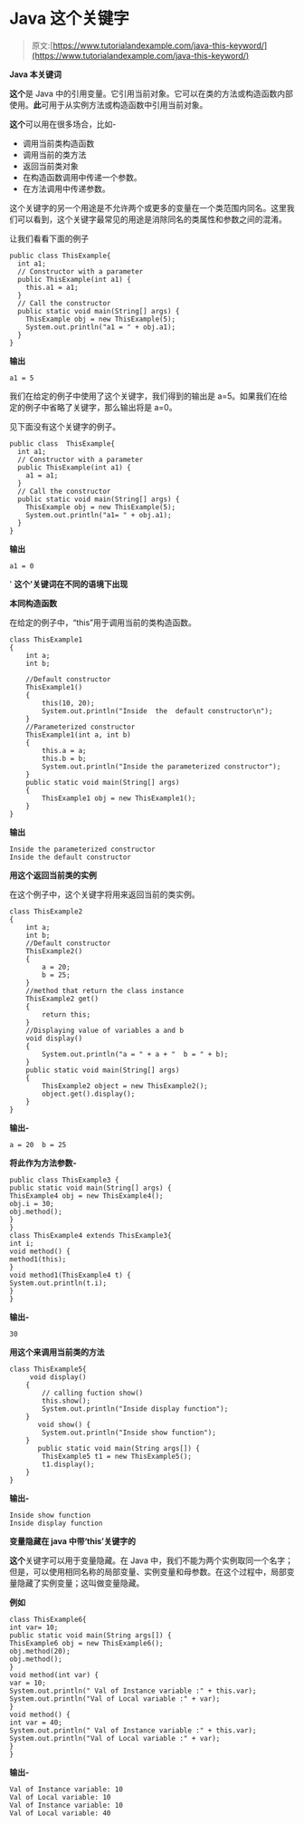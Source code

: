 # Java 这个关键字

> 原文:[https://www.tutorialandexample.com/java-this-keyword/](https://www.tutorialandexample.com/java-this-keyword/)

**Java 本关键词**

**这个**是 Java 中的引用变量。它引用当前对象。它可以在类的方法或构造函数内部使用。**此**可用于从实例方法或构造函数中引用当前对象。

**这个**可以用在很多场合，比如-

*   调用当前类构造函数
*   调用当前的类方法
*   返回当前类对象
*   在构造函数调用中传递一个参数。
*   在方法调用中传递参数。

这个关键字的另一个用途是不允许两个或更多的变量在一个类范围内同名。这里我们可以看到，这个关键字最常见的用途是消除同名的类属性和参数之间的混淆。

让我们看看下面的例子

```
public class ThisExample{
  int a1;
  // Constructor with a parameter
  public ThisExample(int a1) {
    this.a1 = a1;
  }
  // Call the constructor
  public static void main(String[] args) {
    ThisExample obj = new ThisExample(5);
    System.out.println("a1 = " + obj.a1);
  }
}
```

**输出**

```
a1 = 5
```

我们在给定的例子中使用了这个关键字，我们得到的输出是 a=5。如果我们在给定的例子中省略了关键字，那么输出将是 a=0。

见下面没有这个关键字的例子。

```
public class  ThisExample{
  int a1;
  // Constructor with a parameter
  public ThisExample(int a1) {
    a1 = a1;
  }
  // Call the constructor
  public static void main(String[] args) {
    ThisExample obj = new ThisExample(5);
    System.out.println("a1= " + obj.a1);
  }
}

```

**输出**

```
a1 = 0
```

' **这个'关键词在不同的语境下出现**

**本同构造函数**

在给定的例子中，“this”用于调用当前的类构造函数。

```
class ThisExample1
{
    int a;
    int b;

    //Default constructor
    ThisExample1()
    {   
        this(10, 20);
        System.out.println("Inside  the  default constructor\n");
    }
    //Parameterized constructor
    ThisExample1(int a, int b)
    {
        this.a = a;
        this.b = b;
        System.out.println("Inside the parameterized constructor");
    }  
    public static void main(String[] args)
    {
        ThisExample1 obj = new ThisExample1();
    }
}
```

**输出**

```
Inside the parameterized constructor
Inside the default constructor
```

**用这个返回当前类的实例**

在这个例子中，这个关键字将用来返回当前的类实例。

```
class ThisExample2
{
    int a;
    int b;  
    //Default constructor
    ThisExample2()
    {
        a = 20;
        b = 25;
    }
    //method that return the class instance
    ThisExample2 get()
    {
        return this;
    }
    //Displaying value of variables a and b
    void display()
    {
        System.out.println("a = " + a + "  b = " + b);
    }
    public static void main(String[] args)
    {
        ThisExample2 object = new ThisExample2();
        object.get().display();
    }
}
```

**输出-**

```
a = 20  b = 25
```

**将此作为方法参数-**

```
public class ThisExample3 {
public static void main(String[] args) {
ThisExample4 obj = new ThisExample4();
obj.i = 30;
obj.method();
}
}
class ThisExample4 extends ThisExample3{
int i;
void method() {
method1(this);
}
void method1(ThisExample4 t) {
System.out.println(t.i);
}
}
```

**输出-**

```
30
```

**用这个来调用当前类的方法**

```
class ThisExample5{
     void display()
    {
        // calling fuction show()
        this.show();
        System.out.println("Inside display function");
    }
       void show() {
        System.out.println("Inside show function");
    }
       public static void main(String args[]) {
        ThisExample5 t1 = new ThisExample5();
        t1.display();
    }
}
```

**输出-**

```
Inside show function
Inside display function
```

**变量隐藏在 java 中带‘this’关键字的**

**这个**关键字可以用于变量隐藏。在 Java 中，我们不能为两个实例取同一个名字；但是，可以使用相同名称的局部变量、实例变量和母参数。在这个过程中，局部变量隐藏了实例变量；这叫做变量隐藏。

**例如**

```
class ThisExample6{
int var= 10;
public static void main(String args[]) {
ThisExample6 obj = new ThisExample6();
obj.method(20);
obj.method();
}
void method(int var) {
var = 10;
System.out.println(" Val of Instance variable :" + this.var);
System.out.println("Val of Local variable :" + var);
}
void method() {
int var = 40;
System.out.println(" Val of Instance variable :" + this.var);
System.out.println("Val of Local variable :" + var);
}
}
```

**输出-**

```
Val of Instance variable: 10
Val of Local variable: 10
Val of Instance variable: 10
Val of Local variable: 40
```